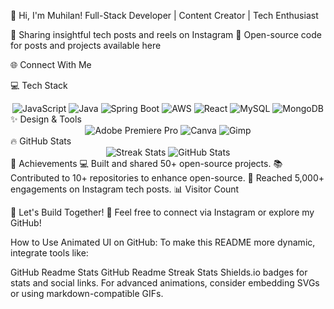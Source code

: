 🌟 Hi, I'm Muhilan!
Full-Stack Developer | Content Creator | Tech Enthusiast

🎥 Sharing insightful tech posts and reels on Instagram
📂 Open-source code for posts and projects available here

🌐 Connect With Me



💻 Tech Stack
<div align="center"> <img src="https://img.shields.io/badge/javascript-%23323330.svg?style=for-the-badge&logo=javascript&logoColor=%23F7DF1E" alt="JavaScript" /> <img src="https://img.shields.io/badge/java-%23ED8B00.svg?style=for-the-badge&logo=java&logoColor=white" alt="Java" /> <img src="https://img.shields.io/badge/Spring%20Boot-6DB33F?style=for-the-badge&logo=spring-boot&logoColor=white" alt="Spring Boot" /> <img src="https://img.shields.io/badge/AWS-%23FF9900.svg?style=for-the-badge&logo=amazon-aws&logoColor=white" alt="AWS" /> <img src="https://img.shields.io/badge/React-%2320232a.svg?style=for-the-badge&logo=react&logoColor=%2361DAFB" alt="React" /> <img src="https://img.shields.io/badge/MySQL-%2300f.svg?style=for-the-badge&logo=mysql&logoColor=white" alt="MySQL" /> <img src="https://img.shields.io/badge/MongoDB-%234ea94b.svg?style=for-the-badge&logo=mongodb&logoColor=white" alt="MongoDB" /> </div>
✨ Design & Tools
<div align="center"> <img src="https://img.shields.io/badge/Adobe%20Premiere%20Pro-9999FF.svg?style=for-the-badge&logo=Adobe%20Premiere%20Pro&logoColor=white" alt="Adobe Premiere Pro" /> <img src="https://img.shields.io/badge/Canva-%2300C4CC.svg?style=for-the-badge&logo=Canva&logoColor=white" alt="Canva" /> <img src="https://img.shields.io/badge/Gimp-657D8B?style=for-the-badge&logo=gimp&logoColor=FFFFFF" alt="Gimp" /> </div>
🔥 GitHub Stats
<div align="center"> <img src="https://github-readme-streak-stats.herokuapp.com/?user=codewithmuhilan&theme=radical" alt="Streak Stats" /> <img src="https://github-readme-stats.vercel.app/api?username=codewithmuhilan&show_icons=true&theme=radical" alt="GitHub Stats" /> </div>
🌟 Achievements
💻 Built and shared 50+ open-source projects.
📚 Contributed to 10+ repositories to enhance open-source.
🚀 Reached 5,000+ engagements on Instagram tech posts.
📊 Visitor Count

🚀 Let's Build Together!
💌 Feel free to connect via Instagram or explore my GitHub!

How to Use Animated UI on GitHub:
To make this README more dynamic, integrate tools like:

GitHub Readme Stats
GitHub Readme Streak Stats
Shields.io badges for stats and social links.
For advanced animations, consider embedding SVGs or using markdown-compatible GIFs.
